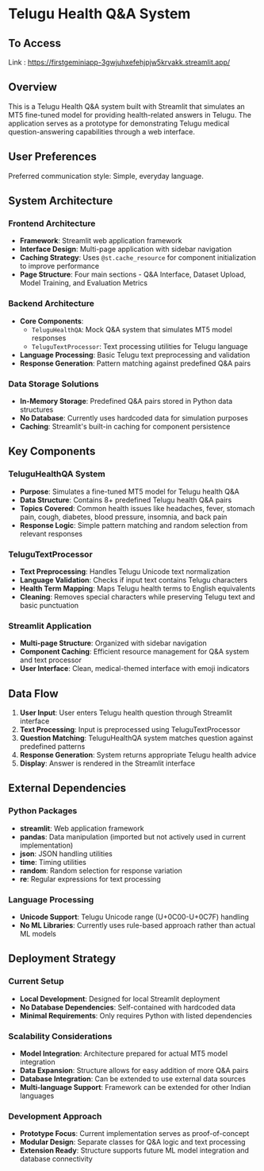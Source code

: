 # Telugu Health Q&A System

## To Access 
Link : https://firstgeminiapp-3gwjuhxefehjpjw5krvakk.streamlit.app/

## Overview

This is a Telugu Health Q&A system built with Streamlit that simulates an MT5 fine-tuned model for providing health-related answers in Telugu. The application serves as a prototype for demonstrating Telugu medical question-answering capabilities through a web interface.

## User Preferences

Preferred communication style: Simple, everyday language.

## System Architecture

### Frontend Architecture
- **Framework**: Streamlit web application framework
- **Interface Design**: Multi-page application with sidebar navigation
- **Caching Strategy**: Uses `@st.cache_resource` for component initialization to improve performance
- **Page Structure**: Four main sections - Q&A Interface, Dataset Upload, Model Training, and Evaluation Metrics

### Backend Architecture
- **Core Components**: 
  - `TeluguHealthQA`: Mock Q&A system that simulates MT5 model responses
  - `TeluguTextProcessor`: Text processing utilities for Telugu language
- **Language Processing**: Basic Telugu text preprocessing and validation
- **Response Generation**: Pattern matching against predefined Q&A pairs

### Data Storage Solutions
- **In-Memory Storage**: Predefined Q&A pairs stored in Python data structures
- **No Database**: Currently uses hardcoded data for simulation purposes
- **Caching**: Streamlit's built-in caching for component persistence

## Key Components

### TeluguHealthQA System
- **Purpose**: Simulates a fine-tuned MT5 model for Telugu health Q&A
- **Data Structure**: Contains 8+ predefined Telugu health Q&A pairs
- **Topics Covered**: Common health issues like headaches, fever, stomach pain, cough, diabetes, blood pressure, insomnia, and back pain
- **Response Logic**: Simple pattern matching and random selection from relevant responses

### TeluguTextProcessor
- **Text Preprocessing**: Handles Telugu Unicode text normalization
- **Language Validation**: Checks if input text contains Telugu characters
- **Health Term Mapping**: Maps Telugu health terms to English equivalents
- **Cleaning**: Removes special characters while preserving Telugu text and basic punctuation

### Streamlit Application
- **Multi-page Structure**: Organized with sidebar navigation
- **Component Caching**: Efficient resource management for Q&A system and text processor
- **User Interface**: Clean, medical-themed interface with emoji indicators

## Data Flow

1. **User Input**: User enters Telugu health question through Streamlit interface
2. **Text Processing**: Input is preprocessed using TeluguTextProcessor
3. **Question Matching**: TeluguHealthQA system matches question against predefined patterns
4. **Response Generation**: System returns appropriate Telugu health advice
5. **Display**: Answer is rendered in the Streamlit interface

## External Dependencies

### Python Packages
- **streamlit**: Web application framework
- **pandas**: Data manipulation (imported but not actively used in current implementation)
- **json**: JSON handling utilities
- **time**: Timing utilities
- **random**: Random selection for response variation
- **re**: Regular expressions for text processing

### Language Processing
- **Unicode Support**: Telugu Unicode range (U+0C00-U+0C7F) handling
- **No ML Libraries**: Currently uses rule-based approach rather than actual ML models

## Deployment Strategy

### Current Setup
- **Local Development**: Designed for local Streamlit deployment
- **No Database Dependencies**: Self-contained with hardcoded data
- **Minimal Requirements**: Only requires Python with listed dependencies

### Scalability Considerations
- **Model Integration**: Architecture prepared for actual MT5 model integration
- **Data Expansion**: Structure allows for easy addition of more Q&A pairs
- **Database Integration**: Can be extended to use external data sources
- **Multi-language Support**: Framework can be extended for other Indian languages

### Development Approach
- **Prototype Focus**: Current implementation serves as proof-of-concept
- **Modular Design**: Separate classes for Q&A logic and text processing
- **Extension Ready**: Structure supports future ML model integration and database connectivity
